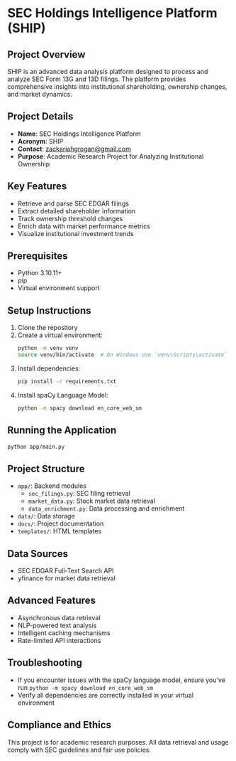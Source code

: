 # SEC Holdings Intelligence Platform (SHIP)

## Project Overview
SHIP is an advanced data analysis platform designed to process and analyze SEC Form 13G and 13D filings. The platform provides comprehensive insights into institutional shareholding, ownership changes, and market dynamics.

## Project Details
- **Name**: SEC Holdings Intelligence Platform
- **Acronym**: SHIP
- **Contact**: zackariahgrogan@gmail.com
- **Purpose**: Academic Research Project for Analyzing Institutional Ownership

## Key Features
- Retrieve and parse SEC EDGAR filings
- Extract detailed shareholder information
- Track ownership threshold changes
- Enrich data with market performance metrics
- Visualize institutional investment trends

## Prerequisites
- Python 3.10.11+
- pip
- Virtual environment support

## Setup Instructions
1. Clone the repository
2. Create a virtual environment:
   ```bash
   python -m venv venv
   source venv/bin/activate  # On Windows use `venv\Scripts\activate`
   ```
3. Install dependencies:
   ```bash
   pip install -r requirements.txt
   ```
4. Install spaCy Language Model:
   ```bash
   python -m spacy download en_core_web_sm
   ```

## Running the Application
```bash
python app/main.py
```

## Project Structure
- `app/`: Backend modules
  - `sec_filings.py`: SEC filing retrieval
  - `market_data.py`: Stock market data retrieval
  - `data_enrichment.py`: Data processing and enrichment
- `data/`: Data storage
- `docs/`: Project documentation
- `templates/`: HTML templates

## Data Sources
- SEC EDGAR Full-Text Search API
- yfinance for market data retrieval

## Advanced Features
- Asynchronous data retrieval
- NLP-powered text analysis
- Intelligent caching mechanisms
- Rate-limited API interactions

## Troubleshooting
- If you encounter issues with the spaCy language model, ensure you've run `python -m spacy download en_core_web_sm`
- Verify all dependencies are correctly installed in your virtual environment

## Compliance and Ethics
This project is for academic research purposes. All data retrieval and usage comply with SEC guidelines and fair use policies.
